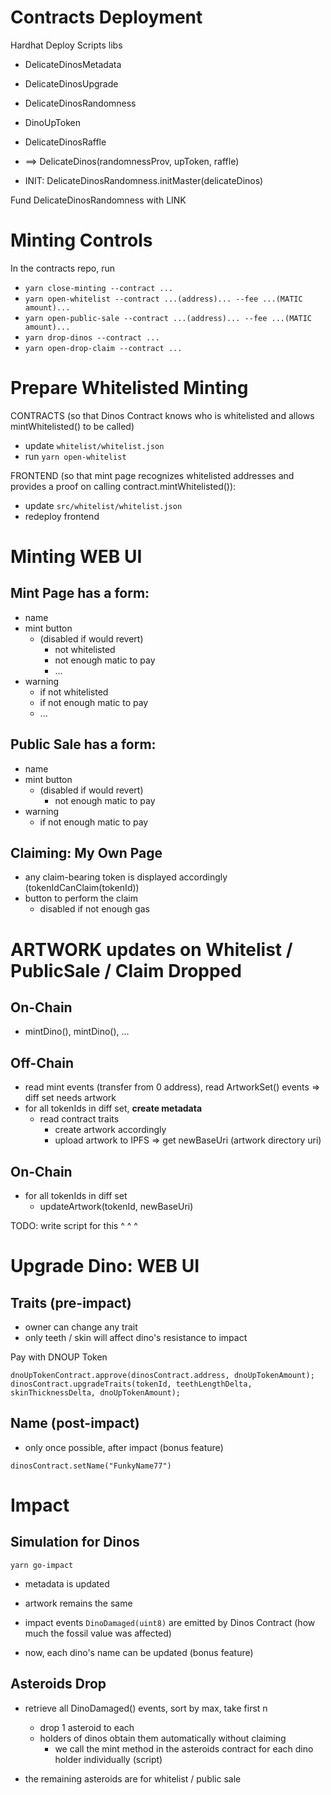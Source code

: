 # Contracts Deployment

Hardhat Deploy Scripts
libs
  - DelicateDinosMetadata
  - DelicateDinosUpgrade
  
  - DelicateDinosRandomness
  - DinoUpToken
  - DelicateDinosRaffle
   
  - ==> DelicateDinos(randomnessProv, upToken, raffle)

  - INIT: DelicateDinosRandomness.initMaster(delicateDinos)

Fund DelicateDinosRandomness with LINK

# Minting Controls

In the contracts repo, run

- `yarn close-minting --contract ...`
- `yarn open-whitelist --contract ...(address)... --fee ...(MATIC amount)...`
- `yarn open-public-sale --contract ...(address)... --fee ...(MATIC amount)...`
- `yarn drop-dinos --contract ...`
- `yarn open-drop-claim --contract ...`

# Prepare Whitelisted Minting

CONTRACTS (so that Dinos Contract knows who is whitelisted and allows mintWhitelisted() to be called)
- update `whitelist/whitelist.json`
- run `yarn open-whitelist`
  
FRONTEND (so that mint page recognizes whitelisted addresses and provides a proof on calling contract.mintWhitelisted()):
- update `src/whitelist/whitelist.json`
- redeploy frontend

# Minting WEB UI

## Mint Page has a form: 
- name
- mint button
  - (disabled if would revert)
    - not whitelisted
    - not enough matic to pay
    - ...
- warning
  - if not whitelisted 
  - if not enough matic to pay
  - ...

## Public Sale has a form:
- name
- mint button
  - (disabled if would revert)
    - not enough matic to pay
- warning
  - if not enough matic to pay
  
## Claiming: My Own Page 
- any claim-bearing token is displayed accordingly (tokenIdCanClaim(tokenId))
- button to perform the claim
  - disabled if not enough gas

# ARTWORK updates on Whitelist / PublicSale / Claim Dropped

## On-Chain 
- mintDino(), mintDino(), ...

## Off-Chain 
- read mint events (transfer from 0 address), read ArtworkSet() events => diff set needs artwork
- for all tokenIds in diff set, **create metadata**
    - read contract traits
      - create artwork accordingly
      - upload artwork to IPFS => get newBaseUri (artwork directory uri)  

## On-Chain
- for all tokenIds in diff set
  - updateArtwork(tokenId, newBaseUri)
  
TODO: write script for this ^ ^ ^


# Upgrade Dino: WEB UI

## Traits (pre-impact)
- owner can change any trait
- only teeth / skin will affect dino's resistance to impact

Pay with DNOUP Token

`dnoUpTokenContract.approve(dinosContract.address, dnoUpTokenAmount);`
`dinosContract.upgradeTraits(tokenId, teethLengthDelta, skinThicknessDelta, dnoUpTokenAmount);`

## Name (post-impact)
- only once possible, after impact (bonus feature)

`dinosContract.setName("FunkyName77")`


# Impact

## Simulation for Dinos
`yarn go-impact`
- metadata is updated
- artwork remains the same
- impact events `DinoDamaged(uint8)` are emitted by Dinos Contract (how much the fossil value was affected)

- now, each dino's name can be updated (bonus feature)

## Asteroids Drop
- retrieve all DinoDamaged() events, sort by max, take first n
  - drop 1 asteroid to each
  - holders of dinos obtain them automatically without claiming
    - we call the mint method in the asteroids contract for each dino holder individually (script)

- the remaining asteroids are for whitelist / public sale